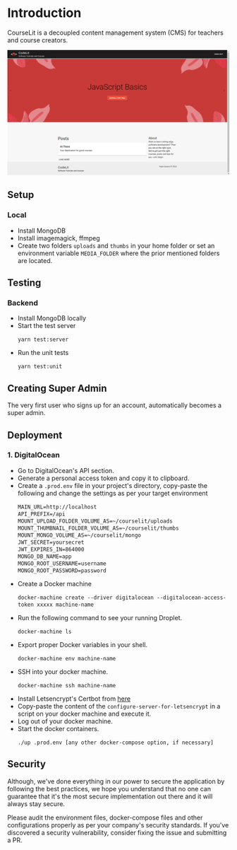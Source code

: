 # Introduction
CourseLit is a decoupled content management system (CMS) for teachers and course creators.

![courselit cms screenshot](./screenshot.png)

## Setup
### Local
- Install MongoDB
- Install imagemagick, ffmpeg
- Create two folders `uploads` and `thumbs` in your home folder or set an environment variable `MEDIA_FOLDER` where the prior mentioned folders are located.

## Testing
### Backend
- Install MongoDB locally
- Start the test server
    ```
    yarn test:server
    ```
- Run the unit tests
    ```
    yarn test:unit
    ```

## Creating Super Admin
The very first user who signs up for an account, automatically becomes a super admin.

## Deployment

### 1. DigitalOcean
- Go to DigitalOcean's API section.
- Generate a personal access token and copy it to clipboard.
- Create a `.prod.env` file in your project's directory, copy-paste the following and change the settings as per your target environment
  ```
  MAIN_URL=http://localhost
  API_PREFIX=/api
  MOUNT_UPLOAD_FOLDER_VOLUME_AS=~/courselit/uploads
  MOUNT_THUMBNAIL_FOLDER_VOLUME_AS=~/courselit/thumbs
  MOUNT_MONGO_VOLUME_AS=~/courselit/mongo
  JWT_SECRET=yoursecret
  JWT_EXPIRES_IN=864000
  MONGO_DB_NAME=app
  MONGO_ROOT_USERNAME=username
  MONGO_ROOT_PASSWORD=password
  ```
- Create a Docker machine
  ```
  docker-machine create --driver digitalocean --digitalocean-access-token xxxxx machine-name
  ```
- Run the following command to see your running Droplet.
  ```
  docker-machine ls
  ```
- Export proper Docker variables in your shell.
  ```
  docker-machine env machine-name
  ```
- SSH into your docker machine.
  ```
  docker-machine ssh machine-name
  ```
- Install Letsencrypt's Certbot from [here](https://certbot.eff.org/lets-encrypt/ubuntuxenial-haproxy)
- Copy-paste the content of the `configure-server-for-letsencrypt` in a script on your docker machine and execute it.
- Log out of your docker machine.
- Start the docker containers.
  ```    
  ./up .prod.env [any other docker-compose option, if necessary]
  ```

## Security
Although, we've done everything in our power to secure the application by following the best practices, we hope you understand that no one can guarantee that it's the most secure implementation out there and it will always stay secure.

Please audit the environment files, docker-compose files and other configurations properly as per your company's security standards. If you've discovered a security vulnerability, consider fixing the issue and submitting a PR.